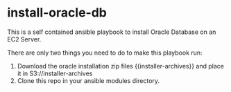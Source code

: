 # install-oracle-db
This is a self contained ansible playbook to install Oracle Database on an EC2 Server.

There are only two things you need to do to make this playbook run:
1. Download the oracle installation zip files {{installer-archives}} and place it in S3://installer-archives
2. Clone this repo in your ansible modules directory.
